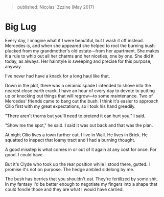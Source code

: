 > published: Nicolas' Zzzine (May 2017)

# Big Lug

Every day, I imagine what if I were beautiful, but I wash it off instead. Mercedes is, and when she appeared she helped to root the burning bush plucked from my grandmother's old estate—from her apartment. She makes it a rule to whip out all her charms and her niceties, one by one. She did it today, as always. Her hairstyle is sweeping and precise for this purpose, anyway.

I've never had have a knack for a long haul like that.

Down in the plot, there was a ceramic spade I intended to shove into the nearest close earth crack. I have an hour of every day to devote to putting up or knocking out things that will regrow—to some maintenance. Two of Mercedes' friends came to bang out the bush. I think it's easier to approach Cilio first with my great expectations, so I took his hand greedily.

"There aren't thorns but you'll need to pretend it can hurt you," I said.

"Show me the spot," he said. I said it was out back and that was the plan.

At night Cilio lives a town further out. I live in Wall. He lives in Brick. He squatted to inspect that loamy tract and I had a burning thought.

A good misstep is what comes in or out of it again at any cost for once. For good. I could have.

But it's Clyde who took up the rear position while I stood there, gutted. I promise it's not on purpose. The hedge ambled sidelong by me.

The bush has berries that you shouldn't eat. They're fertilized by some shit. In my fantasy I'd be better enough to negotiate my fingers into a shape that could fondle those and they are what I would have carried.